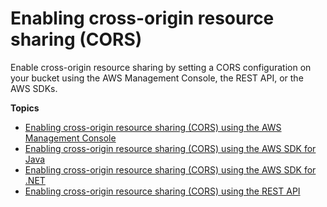 # Enabling cross\-origin resource sharing \(CORS\)<a name="ManageCorsUsing"></a>

Enable cross\-origin resource sharing by setting a CORS configuration on your bucket using the AWS Management Console, the REST API, or the AWS SDKs\.

**Topics**
+ [Enabling cross\-origin resource sharing \(CORS\) using the AWS Management Console](ManageCorsUsingConsole.md)
+ [Enabling cross\-origin resource sharing \(CORS\) using the AWS SDK for Java](ManageCorsUsingJava.md)
+ [Enabling cross\-origin resource sharing \(CORS\) using the AWS SDK for \.NET](ManageCorsUsingDotNet.md)
+ [Enabling cross\-origin resource sharing \(CORS\) using the REST API](EnableCorsUsingREST.md)